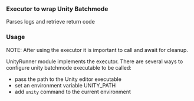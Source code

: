 ### Executor to wrap Unity Batchmode
Parses logs and retrieve return code

### Usage
NOTE: After using the executor it is important to call and await for cleanup.

UnityRunner module implements the executor. There are several ways to configure unity batchmode executable to be called:
- pass the path to the Unity editor executable
- set an environment variable UNITY_PATH
- add `unity` command to the current environment
